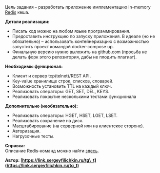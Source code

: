Цель задания – разработать приложение имплементацию in-memory [Redis](https://redis.io/) кеша.

**Детали реализации:**

* Писать код можно на любом языке программирования.  
* Предоставить инструкцию по запуску приложения. В идеале (но не обязательно) – использовать контейнеризацию с возможностью запустить проект командой docker-compose up.  
* Финальную версию нужно выложить на github.com (просьба не делать форк этого репозитория, дабы не плодить плагиат).

**Необходимы функционал:**

* Клиент и сервер tcp(telnet)/REST API.  
* Key-value хранилище строк, списков, словарей.  
* Возможность установить TTL на каждый ключ.  
* Реализовать операторы: GET, SET, DEL, KEYS.  
* Реализовать покрытие несколькими тестами функционала


**Дополнительно (необязательно):**

* Реализовать операторы: HGET, HSET, LGET, LSET.  
* Реализовать сохранение на диск.  
* Масштабирование (на серверной или на клиентское стороне).  
* Авторизация.  
* Нагрузочные тесты.

**Справка:**  
Описание Redis-команд можно найти [здесь](https://redis.io/commands).

**Автор: [https://link.sergeyfilichkin.ru/tg\_t](https://link.sergeyfilichkin.ru/tg_t)**